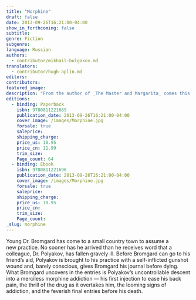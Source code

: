 ```yaml
---
title: "Morphine"
draft: false
date: 2013-09-26T16:21:00-04:00
show_in_forthcoming: false
subtitle:
genre: Fiction
subgenre:
language: Russian
authors:
  - contributor/mikhail-bulgakov.md
translators:
  - contributor/hugh-aplin.md
editors:
contributors:
featured_image:
description: "From the author of _The Master and Margarita_ comes this short and tragic masterpiece about drug addiction "
editions:
  - binding: Paperback
    isbn: 9780811221689
    publication_date: 2013-09-26T16:21:00-04:00
    cover_image: /images/Morphine.jpg
    forsale: true
    saleprice:
    shipping_charge:
    price_us: 10.95
    price_cn: 11.99
    trim_size:
    Page_count: 64
  - binding: Ebook
    isbn: 9780811221696
    publication_date: 2013-09-26T16:21:00-04:00
    cover_image: /images/Morphine.jpg
    forsale: true
    saleprice:
    shipping_charge:
    price_us: 10.95
    price_cn:
    trim_size:
    Page_count:
_slug: morphine
---
```


Young Dr. Bromgard has come to a small country town to assume a new practice. No sooner has he arrived than he receives word that a colleague, Dr. Polyakov, has fallen gravely ill. Before Bromgard can go to his friend’s aid, Polyakov is brought to his practice with a self-inflicted gunshot wound and, barely conscious, gives Bromgard his journal before dying. What Bromgard uncovers in the entries is Polyakov’s uncontrollable descent into a merciless morphine addiction — his first injection to ease his back pain, the thrill of the drug as it overtakes him, the looming signs of addiction, and the feverish final entries before his death.
